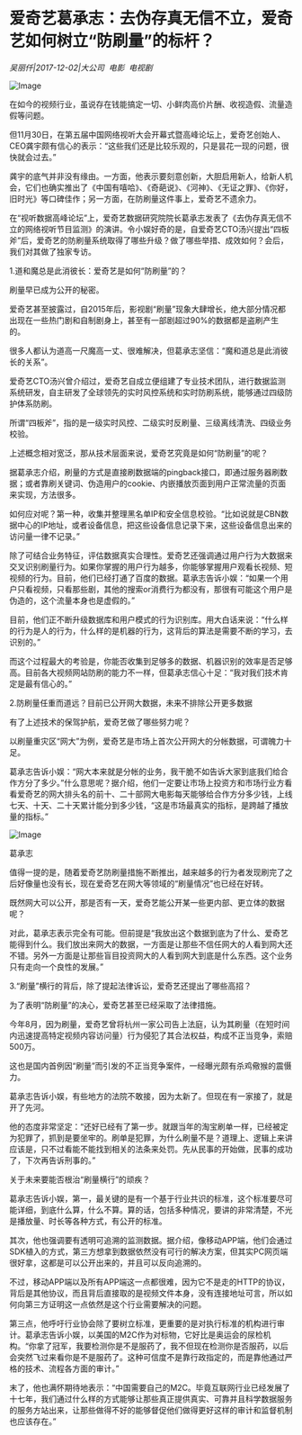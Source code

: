 # 爱奇艺葛承志：去伪存真无信不立，爱奇艺如何树立“防刷量”的标杆？

*吴丽仟|2017-12-02|大公司 
                                                电影 
                                                电视剧*

![Image](http://si1.go2yd.com/get-image/0InB093Hoh6)

在如今的视频行业，虽说存在钱能搞定一切、小鲜肉高价片酬、收视造假、流量造假等问题。

但11月30日，在第五届中国网络视听大会开幕式暨高峰论坛上，爱奇艺创始人、CEO龚宇颇有信心的表示：“这些我们还是比较乐观的，只是昙花一现的问题，很快就会过去。”

龚宇的底气并非没有缘由。一方面，他表示要刻意创新，大胆启用新人，给新人机会，它们也确实推出了《中国有嘻哈》、《奇葩说》、《河神》、《无证之罪》、《你好，旧时光》等口碑佳作；另一方面，在防刷量这件事上，爱奇艺不遗余力。

在“视听数据高峰论坛”上，爱奇艺数据研究院院长葛承志发表了《去伪存真无信不立的网络视听节目监测》的演讲。令小娱好奇的是，自爱奇艺CTO汤兴提出“四板斧”后，爱奇艺的防刷量系统取得了哪些升级？做了哪些举措、成效如何？会后，我们对其做了独家专访。

1.道和魔总是此消彼长：爱奇艺是如何“防刷量”的？

刷量早已成为公开的秘密。

爱奇艺甚至披露过，自2015年后，影视剧“刷量”现象大肆增长，绝大部分情况都出现在一些热门剧和自制剧身上，甚至有一部剧超过90%的数据都是盗刷产生的。

很多人都认为道高一尺魔高一丈、很难解决，但葛承志坚信：“魔和道总是此消彼长的关系”。

爱奇艺CTO汤兴曾介绍过，爱奇艺自成立便组建了专业技术团队，进行数据监测系统研发，自主研发了全球领先的实时风控系统和实时防刷系统，能够通过四级防护体系防刷。

所谓“四板斧”，指的是一级实时风控、二级实时反刷量、三级离线清洗、四级业务校验。

上述概念相对宽泛，那从技术层面来说，爱奇艺究竟是如何“防刷量”的呢？

据葛承志介绍，刷量的方式是直接刷数据端的pingback接口，即通过服务器刷数据；或者靠刷关键词、伪造用户的cookie、内嵌播放页面到用户正常流量的页面来实现，方法很多。

如何应对呢？第一种，收集并整理黑名单IP和安全信息校验。“比如说就是CBN数据中心的IP地址，或者设备信息，把这些设备信息记录下来，这些设备信息出来的访问量一律不记录。”

除了可结合业务特征，评估数据真实合理性。爱奇艺还强调通过用户行为大数据来交叉识别刷量行为。如果你掌握的用户行为越多，你能够掌握用户观看长视频、短视频的行为。目前，他们已经打通了百度的数据。葛承志告诉小娱：“如果一个用户只看视频，只看那些剧，其他的搜索or消费行为都没有，那很有可能这个用户是伪造的，这个流量本身也是虚假的。”

目前，他们正不断升级数据库和用户模式的行为识别库。用大白话来说：“什么样的行为是人的行为，什么样的是机器的行为，这背后的算法是需要不断的学习，去识别的。”

而这个过程最大的考验是，你能否收集到足够多的数据、机器识别的效率是否足够高。目前各大视频网站防刷的能力不一样，但葛承志信心十足：“我对我们技术肯定是最有信心的。”

2.防刷量任重而道远？目前已公开网大数据，未来不排除公开更多数据

有了上述技术的保驾护航，爱奇艺做了哪些努力呢？

以刷量重灾区“网大”为例，爱奇艺是市场上首次公开网大的分帐数据，可谓魄力十足。

葛承志告诉小娱：“网大本来就是分帐的业务，我干脆不如告诉大家到底我们给合作方分了多少。”什么意思呢？据介绍，他们一定要让市场上投资方和市场行业方看看爱奇艺的网大排头名的前十、二十部网大电影每天能够给合作方分多少钱，上线七天、十天、二十天累计能分到多少钱，“这是市场最真实的指标，是跨越了播放量的指标。”

![Image](http://si1.go2yd.com/get-image/0InB0AT0qAq)

葛承志

值得一提的是，随着爱奇艺防刷量措施不断推出，越来越多的行为者发现刷完了之后好像量也没有长，现在爱奇艺在网大等领域的“刷量情况”也已经在好转。

既然网大可以公开，那是否有一天，爱奇艺能公开某一些更内部、更立体的数据呢？

对此，葛承志表示完全有可能。但前提是“我放出这个数据到底为了什么、爱奇艺能得到什么。我们放出来网大的数据，一方面是让那些不信任网大的人看到网大还不错。另外一方面是让那些盲目投资网大的人看到网大到底是什么东西。这个业务只有走向一个良性的发展。”

3.“刷量”横行的背后，除了提起法律诉讼，爱奇艺还提出了哪些高招？

为了表明“防刷量”的决心，爱奇艺甚至已经采取了法律措施。

今年8月，因为刷量，爱奇艺曾将杭州一家公司告上法庭，认为其刷量（在短时间内迅速提高特定视频内容访问量）行为侵犯了其合法权益，构成不正当竞争，索赔500万。

这也是国内首例因“刷量”而引发的不正当竞争案件，一经曝光颇有杀鸡儆猴的震慑力。

葛承志告诉小娱，有些地方的法院不敢接，因为太新了。但现在有一家接了，就是开了先河。

他的态度非常坚定：“还好已经有了第一步。就跟当年的淘宝刷单一样，已经被定为犯罪了，抓到是要坐牢的。刷单是犯罪，为什么刷量不是？道理上、逻辑上来讲应该是，只不过看能不能找到相关的法条来处罚。先从民事的开始做，民事的成功了，下次再告诉刑事的。”

关于未来要能否根治“刷量横行”的顽疾？

葛承志告诉小娱，第一，最关键的是有一个基于行业共识的标准，这个标准要尽可能详细，到底什么算，什么不算。算的话，包括多种情况，要讲的非常清楚，不光是播放量、时长等各种方式，有公开的标准。

其次，他也强调要有透明可追溯的监测数据。据介绍，像移动APP端，他们会通过SDK植入的方式，第三方想拿到数据依然没有可行的解决方案，但其实PC网页端很好拿，这都是可以公开出来的，并且可以反向追溯的。

不过，移动APP端以及所有APP端这一点都很难，因为它不是走的HTTP的协议，背后是其他协议，而且背后直接取的是视频文件本身，没有连接地址可言，所以如何向第三方证明这一点依然是这个行业需要解决的问题。

第三点，他呼吁行业协会除了要树立标准，更重要的是对执行标准的机构进行审计。葛承志告诉小娱，以美国的M2C作为对标物，它好比是奥运会的尿检机构。“你拿了冠军，我要检测你是不是服药了，我不但现在检测你是否服药，以后会突然飞过来看你是不是服药了。这种可信度不是靠行政指定的，而是靠他通过严格的技术、流程各方面的审计。”

末了，他也满怀期待地表示：“中国需要自己的M2C。毕竟互联网行业已经发展了十七年，我们通过什么样的方式能够让那些真正提供真实、可靠并且科学数据服务的服务方站出来，让那些做得不好的能够督促他们做得更好这样的审计和监督机制也应该存在。”

